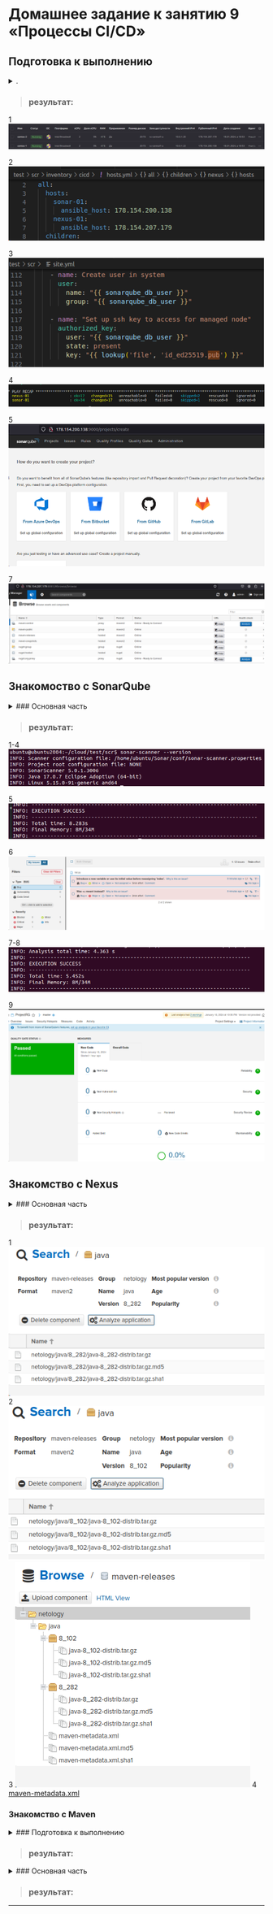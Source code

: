 # Домашнее задание к занятию 9 «Процессы CI/CD»

## Подготовка к выполнению

<details> <summary> . </summary>

1. Создайте два VM в Yandex Cloud с параметрами: 2CPU 4RAM Centos7 (остальное по минимальным требованиям).
2. Пропишите в [inventory] созданные хосты.
3. Добавьте в [files] файл со своим публичным ключом (id_rsa.pub). Если ключ называется иначе — найдите таску в плейбуке, которая использует id_rsa.pub имя, и исправьте на своё.
4. Запустите playbook, ожидайте успешного завершения.
5. Проверьте готовность SonarQube через [браузер].
6. Зайдите под admin\admin, поменяйте пароль на свой.
7. Проверьте готовность Nexus через [бразуер].
8. Подключитесь под admin\admin123, поменяйте пароль, сохраните анонимный доступ.
</details>

> ### результат:
> 
1 ![img.png](img4.png) 

2 ![img_1.png](img_1.png)

3 ![img_2.png](img_2.png) 

4 ![img.png](img.png)

5 ![img.png](img2.png)

7 ![img.png](img3.png)


## Знакомоство с SonarQube
<details> <summary> ### Основная часть </summary>

1. Создайте новый проект, название произвольное.
2. Скачайте пакет sonar-scanner, который вам предлагает скачать SonarQube.
3. Сделайте так, чтобы binary был доступен через вызов в shell (или поменяйте переменную PATH, или любой другой, удобный вам способ).
4. Проверьте `sonar-scanner --version`.
5. Запустите анализатор против кода из директории [example] с дополнительным ключом `-Dsonar.coverage.exclusions=fail.py`.
6. Посмотрите результат в интерфейсе.
7. Исправьте ошибки, которые он выявил, включая warnings.
8. Запустите анализатор повторно — проверьте, что QG пройдены успешно.
9. Сделайте скриншот успешного прохождения анализа, приложите к решению ДЗ.
</details>

> ### результат:
> 
1-4 ![img_3.png](img_3.png)

5 ![img_4.png](img_4.png)

6 ![img_5.png](img_5.png)

7-8 ![img_7.png](img_7.png)

9 ![img_6.png](img_6.png)

## Знакомство с Nexus
<details> <summary> ### Основная часть </summary>
1. В репозиторий `maven-public` загрузите артефакт с GAV-параметрами:
 *    groupId: netology;
 *    artifactId: java;
 *    version: 8_282;
 *    classifier: distrib;
 *    type: tar.gz.
2. В него же загрузите такой же артефакт, но с version: 8_102.
3. Проверьте, что все файлы загрузились успешно.
4. В ответе пришлите файл `maven-metadata.xml` для этого артефекта.
</details>

>  ### результат:
>
1 ![img_8.png](img_8.png)
2 ![img_9.png](img_9.png)
3 ![img_10.png](img_10.png)
4 [maven-metadata.xml](src%2Fmaven-metadata.xml)

### Знакомство с Maven
<details> <summary> ### Подготовка к выполнению </summary>

1. Скачайте дистрибутив с [maven]
2. Разархивируйте, сделайте так, чтобы binary был доступен через вызов в shell (или поменяйте переменную PATH, или любой другой, удобный вам способ).
3. Удалите из `apache-maven-<version>/conf/settings.xml` упоминание о правиле, отвергающем HTTP- соединение — раздел mirrors —> id: my-repository-http-unblocker.
4. Проверьте `mvn --version`.
5. Заберите директорию [mvn] с pom.
</details>

>  ### результат:
>

<details> <summary> ### Основная часть </summary>

1. Поменяйте в `pom.xml` блок с зависимостями под ваш артефакт из первого пункта задания для Nexus (java с версией 8_282).
2. Запустите команду `mvn package` в директории с `pom.xml`, ожидайте успешного окончания.
3. Проверьте директорию `~/.m2/repository/`, найдите ваш артефакт.
4. В ответе пришлите исправленный файл `pom.xml`.
</details>

>  ### результат:
>

---

